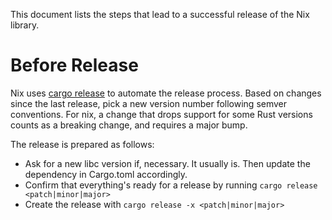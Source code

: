 This document lists the steps that lead to a successful release of the Nix
library.

# Before Release

Nix uses [cargo release](https://github.com/crate-ci/cargo-release) to automate
the release process.  Based on changes since the last release, pick a new
version number following semver conventions. For nix, a change that drops
support for some Rust versions counts as a breaking change, and requires a
major bump.

The release is prepared as follows:

- Ask for a new libc version if, necessary. It usually is.  Then update the
  dependency in Cargo.toml accordingly.
- Confirm that everything's ready for a release by running
  `cargo release <patch|minor|major>`
- Create the release with `cargo release -x <patch|minor|major>`
